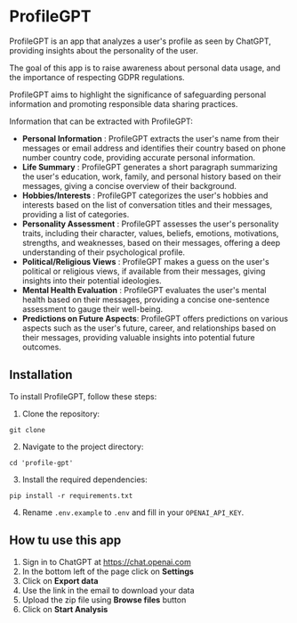 # ProfileGPT

ProfileGPT is an app that analyzes a user's profile as seen by ChatGPT, providing insights about the personality of the user.

The goal of this app is to raise awareness about personal data usage, and the importance of respecting GDPR regulations.

ProfileGPT aims to highlight the significance of safeguarding personal information and promoting responsible data sharing practices.

Information that can be extracted with ProfileGPT:

- **Personal Information** : ProfileGPT extracts the user's name from their messages or email address and identifies their country based on phone number country code, providing accurate personal information.
- **Life Summary** : ProfileGPT generates a short paragraph summarizing the user's education, work, family, and personal history based on their messages, giving a concise overview of their background.
- **Hobbies/Interests** : ProfileGPT categorizes the user's hobbies and interests based on the list of conversation titles and their messages, providing a list of categories.
- **Personality Assessment** : ProfileGPT assesses the user's personality traits, including their character, values, beliefs, emotions, motivations, strengths, and weaknesses, based on their messages, offering a deep understanding of their psychological profile.
- **Political/Religious Views** : ProfileGPT makes a guess on the user's political or religious views, if available from their messages, giving insights into their potential ideologies.
- **Mental Health Evaluation** : ProfileGPT evaluates the user's mental health based on their messages, providing a concise one-sentence assessment to gauge their well-being.
- **Predictions on Future Aspects**: ProfileGPT offers predictions on various aspects such as the user's future, career, and relationships based on their messages, providing valuable insights into potential future outcomes.

## Installation

To install ProfileGPT, follow these steps:


1. Clone the repository:

```
git clone 
```

2. Navigate to the project directory:

```
cd 'profile-gpt'
```

3. Install the required dependencies:

```
pip install -r requirements.txt
```

4. Rename `.env.example` to `.env` and fill in your `OPENAI_API_KEY`.

## How tu use this app

1. Sign in to ChatGPT at https://chat.openai.com
2. In the bottom left of the page click on **Settings**
3. Click on **Export data**
4. Use the link in the email to download your data
5. Upload the zip file using **Browse files** button
6. Click on **Start Analysis**